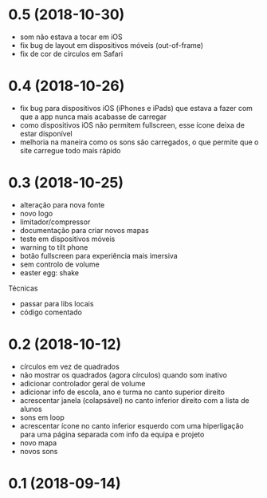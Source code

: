 # 0.5 (2018-10-30)

- som não estava a tocar em iOS
- fix bug de layout em dispositivos móveis (out-of-frame)
- fix de cor de círculos em Safari

# 0.4 (2018-10-26)

- fix bug para dispositivos iOS (iPhones e iPads) que estava a fazer com que a app nunca mais acabasse de carregar
- como dispositivos iOS não permitem fullscreen, esse ícone deixa de estar disponível
- melhoria na maneira como os sons são carregados, o que permite que o site carregue todo mais rápido

# 0.3 (2018-10-25)

- alteração para nova fonte
- novo logo
- limitador/compressor
- documentação para criar novos mapas
- teste em dispositivos móveis
- warning to tilt phone
- botão fullscreen para experiência mais imersiva
- sem controlo de volume
- easter egg: shake

Técnicas
- passar para libs locais
- código comentado

# 0.2 (2018-10-12)

- círculos em vez de quadrados
- não mostrar os quadrados (agora círculos) quando som inativo
- adicionar controlador geral de volume
- adicionar info de escola, ano e turma no canto superior direito
- acrescentar janela (colapsável) no canto inferior direito com a lista de alunos
- sons em loop
- acrescentar ícone no canto inferior esquerdo com uma hiperligação para uma página separada com info da equipa e projeto
- novo mapa
- novos sons

# 0.1 (2018-09-14)
